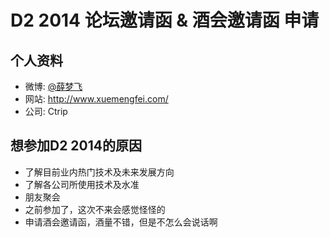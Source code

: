 # D2 2014 论坛邀请函 & 酒会邀请函 申请

## 个人资料

- 微博: [@薛梦飞](http://weibo.com/xuemengfei/)
- 网站: http://www.xuemengfei.com/
- 公司: Ctrip

## 想参加D2 2014的原因

- 了解目前业内热门技术及未来发展方向
- 了解各公司所使用技术及水准
- 朋友聚会
- 之前参加了，这次不来会感觉怪怪的
- 申请酒会邀请函，酒量不错，但是不怎么会说话啊
